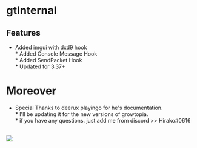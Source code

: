 # gtInternal

## Features
* Added imgui with dxd9 hook
<br />* Added Console Message Hook
<br />* Added SendPacket Hook
<br />* Updated for 3.37+
# Moreover
* Special Thanks to deerux playingo for he's documentation.
<br />* I'll be updating it for the new versions of growtopia.
<br />* if you have any questions. just add me from discord >> Hirako#0616

<br /><img src="https://cdn.discordapp.com/attachments/710863839503188039/732985412150100048/ezgif.com-video-to-gif.gif">


